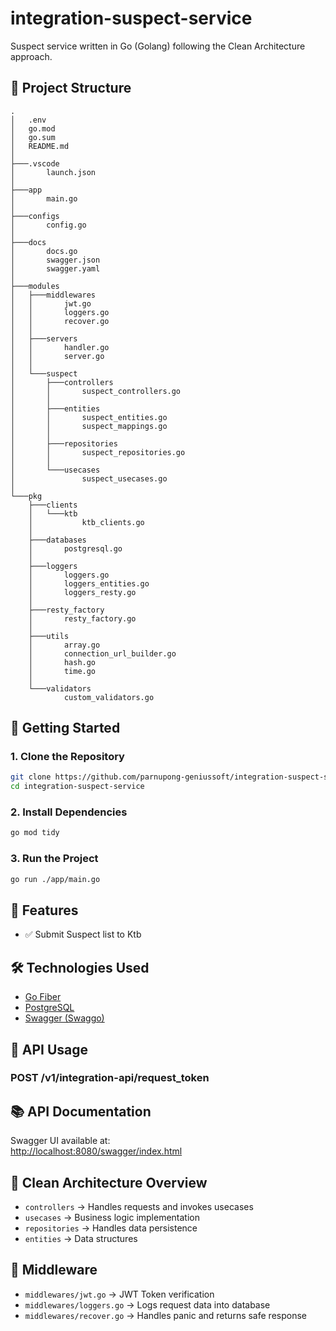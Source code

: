 # integration-suspect-service

Suspect service written in Go (Golang) following the Clean Architecture approach.

## 🔧 Project Structure

```
.
│   .env
│   go.mod
│   go.sum
│   README.md
│
├───.vscode
│       launch.json
│
├───app
│       main.go
│
├───configs
│       config.go
│
├───docs
│       docs.go
│       swagger.json
│       swagger.yaml
│
├───modules
│   ├───middlewares
│   │       jwt.go
│   │       loggers.go
│   │       recover.go
│   │
│   ├───servers
│   │       handler.go
│   │       server.go
│   │
│   └───suspect
│       ├───controllers
│       │       suspect_controllers.go
│       │
│       ├───entities
│       │       suspect_entities.go
│       │       suspect_mappings.go
│       │
│       ├───repositories
│       │       suspect_repositories.go
│       │
│       └───usecases
│               suspect_usecases.go
│
└───pkg
    ├───clients
    │   └───ktb
    │           ktb_clients.go
    │
    ├───databases
    │       postgresql.go
    │
    ├───loggers
    │       loggers.go
    │       loggers_entities.go
    │       loggers_resty.go
    │
    ├───resty_factory
    │       resty_factory.go
    │
    ├───utils
    │       array.go
    │       connection_url_builder.go
    │       hash.go
    │       time.go
    │
    └───validators
            custom_validators.go
```

## 🚀 Getting Started

### 1. Clone the Repository

```bash
git clone https://github.com/parnupong-geniussoft/integration-suspect-service.git
cd integration-suspect-service
```

### 2. Install Dependencies

```bash
go mod tidy
```

### 3. Run the Project

```bash
go run ./app/main.go
```

## 📌 Features

- ✅ Submit Suspect list to Ktb

## 🛠 Technologies Used

- [Go Fiber](https://gofiber.io/)
- [PostgreSQL](https://www.postgresql.org/)
- [Swagger (Swaggo)](https://github.com/swaggo/swag)

## 📄 API Usage

### POST /v1/integration-api/request_token

## 📚 API Documentation

Swagger UI available at:  
[http://localhost:8080/swagger/index.html](http://localhost:8080/swagger/index.html)

## 🧹 Clean Architecture Overview

- `controllers` → Handles requests and invokes usecases
- `usecases` → Business logic implementation
- `repositories` → Handles data persistence
- `entities` → Data structures

## 📁 Middleware

- `middlewares/jwt.go` → JWT Token verification
- `middlewares/loggers.go` → Logs request data into database
- `middlewares/recover.go` → Handles panic and returns safe response

